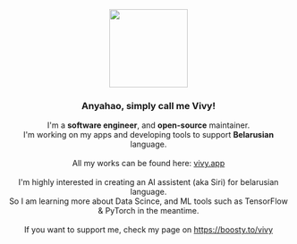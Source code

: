 <div align="center">
  <img src="https://www.icegif.com/wp-content/uploads/pusheen-icegif-22.gif" width="140" /> 
 
  ### Anyahao, simply call me Vivy!
  I'm a **software engineer**, and **open-source** maintainer.<br />
  I'm working on my apps and developing tools to support **Belarusian** language.
  <br />
  <br />
  All my works can be found here: [vivy.app](https://vivy.app)
  <br />
  <br />
  I'm highly interested in creating an AI assistent (aka Siri) for belarusian language.<br />
  So I am learning more about Data Scince, and ML tools such as TensorFlow & PyTorch in the meantime.
  <br />
  <br />
  If you want to support me, check my page on https://boosty.to/vivy
</div>
